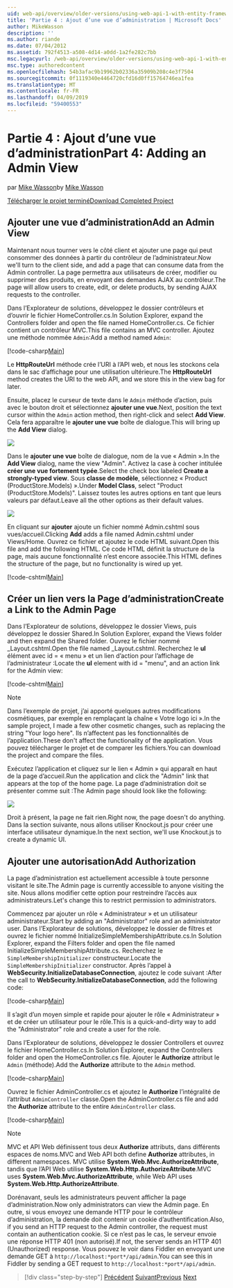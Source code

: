 ```yaml
---
uid: web-api/overview/older-versions/using-web-api-1-with-entity-framework-5/using-web-api-with-entity-framework-part-4
title: 'Partie 4 : Ajout d’une vue d’administration | Microsoft Docs'
author: MikeWasson
description: ''
ms.author: riande
ms.date: 07/04/2012
ms.assetid: 792f4513-a508-4d14-a0dd-1a2fe282c7bb
msc.legacyurl: /web-api/overview/older-versions/using-web-api-1-with-entity-framework-5/using-web-api-with-entity-framework-part-4
msc.type: authoredcontent
ms.openlocfilehash: 54b3afac9b19962b02336a35909b208c4e3f7504
ms.sourcegitcommit: 0f1119340e4464720cfd16d0ff15764746ea1fea
ms.translationtype: MT
ms.contentlocale: fr-FR
ms.lasthandoff: 04/09/2019
ms.locfileid: "59400553"
---
```

# <a name="part-4-adding-an-admin-view"></a><span data-ttu-id="d46b4-102">Partie 4 : Ajout d’une vue d’administration</span><span class="sxs-lookup"><span data-stu-id="d46b4-102">Part 4: Adding an Admin View</span></span>

<span data-ttu-id="d46b4-103">par [Mike Wasson](https://github.com/MikeWasson)</span><span class="sxs-lookup"><span data-stu-id="d46b4-103">by [Mike Wasson](https://github.com/MikeWasson)</span></span>

[<span data-ttu-id="d46b4-104">Télécharger le projet terminé</span><span class="sxs-lookup"><span data-stu-id="d46b4-104">Download Completed Project</span></span>](http://code.msdn.microsoft.com/ASP-NET-Web-API-with-afa30545)

## <a name="add-an-admin-view"></a><span data-ttu-id="d46b4-105">Ajouter une vue d’administration</span><span class="sxs-lookup"><span data-stu-id="d46b4-105">Add an Admin View</span></span>

<span data-ttu-id="d46b4-106">Maintenant nous tourner vers le côté client et ajouter une page qui peut consommer des données à partir du contrôleur de l’administrateur.</span><span class="sxs-lookup"><span data-stu-id="d46b4-106">Now we'll turn to the client side, and add a page that can consume data from the Admin controller.</span></span> <span data-ttu-id="d46b4-107">La page permettra aux utilisateurs de créer, modifier ou supprimer des produits, en envoyant des demandes AJAX au contrôleur.</span><span class="sxs-lookup"><span data-stu-id="d46b4-107">The page will allow users to create, edit, or delete products, by sending AJAX requests to the controller.</span></span>

<span data-ttu-id="d46b4-108">Dans l’Explorateur de solutions, développez le dossier contrôleurs et d’ouvrir le fichier HomeController.cs.</span><span class="sxs-lookup"><span data-stu-id="d46b4-108">In Solution Explorer, expand the Controllers folder and open the file named HomeController.cs.</span></span> <span data-ttu-id="d46b4-109">Ce fichier contient un contrôleur MVC.</span><span class="sxs-lookup"><span data-stu-id="d46b4-109">This file contains an MVC controller.</span></span> <span data-ttu-id="d46b4-110">Ajoutez une méthode nommée `Admin`:</span><span class="sxs-lookup"><span data-stu-id="d46b4-110">Add a method named `Admin`:</span></span>

[!code-csharp[Main](using-web-api-with-entity-framework-part-4/samples/sample1.cs)]

<span data-ttu-id="d46b4-111">Le **HttpRouteUrl** méthode crée l’URI à l’API web, et nous les stockons cela dans le sac d’affichage pour une utilisation ultérieure.</span><span class="sxs-lookup"><span data-stu-id="d46b4-111">The **HttpRouteUrl** method creates the URI to the web API, and we store this in the view bag for later.</span></span>

<span data-ttu-id="d46b4-112">Ensuite, placez le curseur de texte dans le `Admin` méthode d’action, puis avec le bouton droit et sélectionnez **ajouter une vue**.</span><span class="sxs-lookup"><span data-stu-id="d46b4-112">Next, position the text cursor within the `Admin` action method, then right-click and select **Add View**.</span></span> <span data-ttu-id="d46b4-113">Cela fera apparaître le **ajouter une vue** boîte de dialogue.</span><span class="sxs-lookup"><span data-stu-id="d46b4-113">This will bring up the **Add View** dialog.</span></span>

![](using-web-api-with-entity-framework-part-4/_static/image1.png)

<span data-ttu-id="d46b4-114">Dans le **ajouter une vue** boîte de dialogue, nom de la vue « Admin ».</span><span class="sxs-lookup"><span data-stu-id="d46b4-114">In the **Add View** dialog, name the view "Admin".</span></span> <span data-ttu-id="d46b4-115">Activez la case à cocher intitulée **créer une vue fortement typée**.</span><span class="sxs-lookup"><span data-stu-id="d46b4-115">Select the check box labeled **Create a strongly-typed view**.</span></span> <span data-ttu-id="d46b4-116">Sous **classe de modèle**, sélectionnez « Product (ProductStore.Models) ».</span><span class="sxs-lookup"><span data-stu-id="d46b4-116">Under **Model Class**, select "Product (ProductStore.Models)".</span></span> <span data-ttu-id="d46b4-117">Laissez toutes les autres options en tant que leurs valeurs par défaut.</span><span class="sxs-lookup"><span data-stu-id="d46b4-117">Leave all the other options as their default values.</span></span>

![](using-web-api-with-entity-framework-part-4/_static/image2.png)

<span data-ttu-id="d46b4-118">En cliquant sur **ajouter** ajoute un fichier nommé Admin.cshtml sous vues/accueil.</span><span class="sxs-lookup"><span data-stu-id="d46b4-118">Clicking **Add** adds a file named Admin.cshtml under Views/Home.</span></span> <span data-ttu-id="d46b4-119">Ouvrez ce fichier et ajoutez le code HTML suivant.</span><span class="sxs-lookup"><span data-stu-id="d46b4-119">Open this file and add the following HTML.</span></span> <span data-ttu-id="d46b4-120">Ce code HTML définit la structure de la page, mais aucune fonctionnalité n’est encore associée.</span><span class="sxs-lookup"><span data-stu-id="d46b4-120">This HTML defines the structure of the page, but no functionality is wired up yet.</span></span>

[!code-cshtml[Main](using-web-api-with-entity-framework-part-4/samples/sample2.cshtml)]

## <a name="create-a-link-to-the-admin-page"></a><span data-ttu-id="d46b4-121">Créer un lien vers la Page d’administration</span><span class="sxs-lookup"><span data-stu-id="d46b4-121">Create a Link to the Admin Page</span></span>

<span data-ttu-id="d46b4-122">Dans l’Explorateur de solutions, développez le dossier Views, puis développez le dossier Shared.</span><span class="sxs-lookup"><span data-stu-id="d46b4-122">In Solution Explorer, expand the Views folder and then expand the Shared folder.</span></span> <span data-ttu-id="d46b4-123">Ouvrez le fichier nommé \_Layout.cshtml.</span><span class="sxs-lookup"><span data-stu-id="d46b4-123">Open the file named \_Layout.cshtml.</span></span> <span data-ttu-id="d46b4-124">Recherchez le **ul** élément avec id = « menu » et un lien d’action pour l’affichage de l’administrateur :</span><span class="sxs-lookup"><span data-stu-id="d46b4-124">Locate the **ul** element with id = "menu", and an action link for the Admin view:</span></span>

[!code-cshtml[Main](using-web-api-with-entity-framework-part-4/samples/sample3.cshtml)]

> [!NOTE]
> <span data-ttu-id="d46b4-125">Dans l’exemple de projet, j’ai apporté quelques autres modifications cosmétiques, par exemple en remplaçant la chaîne « Votre logo ici ».</span><span class="sxs-lookup"><span data-stu-id="d46b4-125">In the sample project, I made a few other cosmetic changes, such as replacing the string "Your logo here".</span></span> <span data-ttu-id="d46b4-126">Ils n’affectent pas les fonctionnalités de l’application.</span><span class="sxs-lookup"><span data-stu-id="d46b4-126">These don't affect the functionality of the application.</span></span> <span data-ttu-id="d46b4-127">Vous pouvez télécharger le projet et de comparer les fichiers.</span><span class="sxs-lookup"><span data-stu-id="d46b4-127">You can download the project and compare the files.</span></span>


<span data-ttu-id="d46b4-128">Exécutez l’application et cliquez sur le lien « Admin » qui apparaît en haut de la page d’accueil.</span><span class="sxs-lookup"><span data-stu-id="d46b4-128">Run the application and click the "Admin" link that appears at the top of the home page.</span></span> <span data-ttu-id="d46b4-129">La page d’administration doit se présenter comme suit :</span><span class="sxs-lookup"><span data-stu-id="d46b4-129">The Admin page should look like the following:</span></span>

![](using-web-api-with-entity-framework-part-4/_static/image3.png)

<span data-ttu-id="d46b4-130">Droit à présent, la page ne fait rien.</span><span class="sxs-lookup"><span data-stu-id="d46b4-130">Right now, the page doesn't do anything.</span></span> <span data-ttu-id="d46b4-131">Dans la section suivante, nous allons utiliser Knockout.js pour créer une interface utilisateur dynamique.</span><span class="sxs-lookup"><span data-stu-id="d46b4-131">In the next section, we'll use Knockout.js to create a dynamic UI.</span></span>

## <a name="add-authorization"></a><span data-ttu-id="d46b4-132">Ajouter une autorisation</span><span class="sxs-lookup"><span data-stu-id="d46b4-132">Add Authorization</span></span>

<span data-ttu-id="d46b4-133">La page d’administration est actuellement accessible à toute personne visitant le site.</span><span class="sxs-lookup"><span data-stu-id="d46b4-133">The Admin page is currently accessible to anyone visiting the site.</span></span> <span data-ttu-id="d46b4-134">Nous allons modifier cette option pour restreindre l’accès aux administrateurs.</span><span class="sxs-lookup"><span data-stu-id="d46b4-134">Let's change this to restrict permission to administrators.</span></span>

<span data-ttu-id="d46b4-135">Commencez par ajouter un rôle « Administrateur » et un utilisateur administrateur.</span><span class="sxs-lookup"><span data-stu-id="d46b4-135">Start by adding an "Administrator" role and an administrator user.</span></span> <span data-ttu-id="d46b4-136">Dans l’Explorateur de solutions, développez le dossier de filtres et ouvrez le fichier nommé InitializeSimpleMembershipAttribute.cs.</span><span class="sxs-lookup"><span data-stu-id="d46b4-136">In Solution Explorer, expand the Filters folder and open the file named InitializeSimpleMembershipAttribute.cs.</span></span> <span data-ttu-id="d46b4-137">Recherchez le `SimpleMembershipInitializer` constructeur.</span><span class="sxs-lookup"><span data-stu-id="d46b4-137">Locate the `SimpleMembershipInitializer` constructor.</span></span> <span data-ttu-id="d46b4-138">Après l’appel à **WebSecurity.InitializeDatabaseConnection**, ajoutez le code suivant :</span><span class="sxs-lookup"><span data-stu-id="d46b4-138">After the call to **WebSecurity.InitializeDatabaseConnection**, add the following code:</span></span>

[!code-csharp[Main](using-web-api-with-entity-framework-part-4/samples/sample4.cs)]

<span data-ttu-id="d46b4-139">Il s’agit d’un moyen simple et rapide pour ajouter le rôle « Administrateur » et de créer un utilisateur pour le rôle.</span><span class="sxs-lookup"><span data-stu-id="d46b4-139">This is a quick-and-dirty way to add the "Administrator" role and create a user for the role.</span></span>

<span data-ttu-id="d46b4-140">Dans l’Explorateur de solutions, développez le dossier Controllers et ouvrez le fichier HomeController.cs.</span><span class="sxs-lookup"><span data-stu-id="d46b4-140">In Solution Explorer, expand the Controllers folder and open the HomeController.cs file.</span></span> <span data-ttu-id="d46b4-141">Ajouter le **Authorize** attribut le `Admin` (méthode).</span><span class="sxs-lookup"><span data-stu-id="d46b4-141">Add the **Authorize** attribute to the `Admin` method.</span></span>

[!code-csharp[Main](using-web-api-with-entity-framework-part-4/samples/sample5.cs)]

<span data-ttu-id="d46b4-142">Ouvrez le fichier AdminController.cs et ajoutez le **Authorize** l’intégralité de l’attribut `AdminController` classe.</span><span class="sxs-lookup"><span data-stu-id="d46b4-142">Open the AdminController.cs file and add the **Authorize** attribute to the entire `AdminController` class.</span></span>

[!code-csharp[Main](using-web-api-with-entity-framework-part-4/samples/sample6.cs)]

> [!NOTE]
> <span data-ttu-id="d46b4-143">MVC et API Web définissent tous deux **Authorize** attributs, dans différents espaces de noms.</span><span class="sxs-lookup"><span data-stu-id="d46b4-143">MVC and Web API both define **Authorize** attributes, in different namespaces.</span></span> <span data-ttu-id="d46b4-144">MVC utilise **System.Web.Mvc.AuthorizeAttribute**, tandis que l’API Web utilise **System.Web.Http.AuthorizeAttribute**.</span><span class="sxs-lookup"><span data-stu-id="d46b4-144">MVC uses **System.Web.Mvc.AuthorizeAttribute**, while Web API uses **System.Web.Http.AuthorizeAttribute**.</span></span>


<span data-ttu-id="d46b4-145">Dorénavant, seuls les administrateurs peuvent afficher la page d’administration.</span><span class="sxs-lookup"><span data-stu-id="d46b4-145">Now only administrators can view the Admin page.</span></span> <span data-ttu-id="d46b4-146">En outre, si vous envoyez une demande HTTP pour le contrôleur d’administration, la demande doit contenir un cookie d’authentification.</span><span class="sxs-lookup"><span data-stu-id="d46b4-146">Also, if you send an HTTP request to the Admin controller, the request must contain an authentication cookie.</span></span> <span data-ttu-id="d46b4-147">Si ce n’est pas le cas, le serveur envoie une réponse HTTP 401 (non autorisé).</span><span class="sxs-lookup"><span data-stu-id="d46b4-147">If not, the server sends an HTTP 401 (Unauthorized) response.</span></span> <span data-ttu-id="d46b4-148">Vous pouvez le voir dans Fiddler en envoyant une demande GET à `http://localhost:*port*/api/admin`.</span><span class="sxs-lookup"><span data-stu-id="d46b4-148">You can see this in Fiddler by sending a GET request to `http://localhost:*port*/api/admin`.</span></span>

> [!div class="step-by-step"]
> <span data-ttu-id="d46b4-149">[Précédent](using-web-api-with-entity-framework-part-3.md)
> [Suivant](using-web-api-with-entity-framework-part-5.md)</span><span class="sxs-lookup"><span data-stu-id="d46b4-149">[Previous](using-web-api-with-entity-framework-part-3.md)
[Next](using-web-api-with-entity-framework-part-5.md)</span></span>
